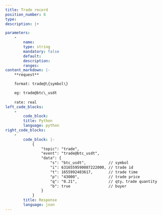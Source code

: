 ```yaml
---
title: Trade record
position_number: 8
type:
description: |+

parameters:
    -
        name:
        type: string
        mandatory: false
        default:
        description:
        ranges:
content_markdown: |-
    **request**

    format: trade@\{symbol\}

    eg: trade@btc\_usdt
    
    rate: real
left_code_blocks:
    -
        code_block:
        title: Python
        language: python
right_code_blocks:
    -
        code_block: |-
            {
                "topic": "trade", 
                "event": "trade@btc_usdt", 
                "data": {
                    "s": "btc_usdt",          // symbol
                    "i": 6316559590087222000, // trade id
                    "t": 1655992403617,       // trade time
                    "p": "43000",             // trade price
                    "q": "0.21",              // qty，trade quantity
                    "b": true                 // buyer
                }
            }
        title: Response
        language: json
---
```

